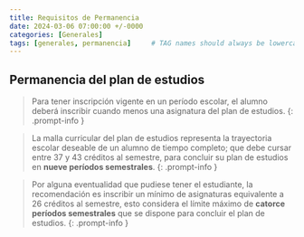 ```yaml
---
title: Requisitos de Permanencia
date: 2024-03-06 07:00:00 +/-0000
categories: [Generales]
tags: [generales, permanencia]     # TAG names should always be lowercase
---
```


## Permanencia del plan de estudios


> Para tener inscripción vigente en un período escolar, el alumno deberá inscribir cuando menos una asignatura del plan de estudios.
{: .prompt-info }

> La malla curricular del plan de estudios representa la trayectoria escolar deseable de un alumno de tiempo completo; que debe cursar entre 37 y 43 créditos al semestre, para concluir su plan de estudios en **nueve períodos semestrales**.
{: .prompt-info }

> Por alguna eventualidad que pudiese tener el estudiante, la recomendación es inscribir un mínimo de asignaturas equivalente a 26 créditos al semestre, esto considera el límite máximo de **catorce períodos semestrales** que se dispone para concluir el plan de estudios.
{: .prompt-info }
